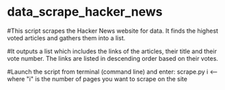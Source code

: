# data_scrape_hacker_news
#This script scrapes the Hacker News website for data. It finds the highest voted articles and gathers them into a list.

#It outputs a list which includes the links of the articles, their title and their vote number. The links are listed in descending order based on their votes.

#Launch the script from terminal (command line) and enter: scrape.py i   <-- where "i" is the number of pages you want to scrape on the site
